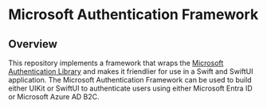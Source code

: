 # Microsoft Authentication Framework

## Overview

This repository implements a framework that wraps the [Microsoft Authentication Library](https://github.com/AzureAD/microsoft-authentication-library-for-objc/tree/5a1e6bb8694440ca635727a24d9f7542b8cdab4f) and makes it friendlier for use in a Swift and SwiftUI application. The Microsoft Authentication Framework can be used to build either UIKit or SwiftUI to authenticate users using either Microsoft Entra ID or Microsoft Azure AD B2C.
